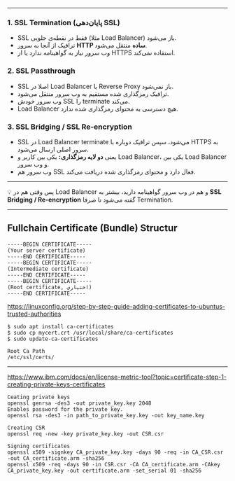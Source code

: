 

---

### 1. **SSL Termination (پایان‌دهی SSL)**

* SSL فقط در نقطه‌ی جلویی (مثلا Load Balancer) باز می‌شود.
* ترافیک از آنجا به سرور **HTTP ساده** منتقل می‌شود.
* وب سرور نیاز به گواهینامه ندارد یا از HTTPS استفاده نمی‌کند.

### 2. **SSL Passthrough**

* SSL اصلا در Load Balancer یا Reverse Proxy باز نمی‌شود.
* ترافیک رمزگذاری شده مستقیم به وب سرور منتقل می‌شود.
* وب سرور خودش SSL را terminate می‌کند.
* Load Balancer هیچ دسترسی به محتوای رمزگذاری شده ندارد.

### 3. **SSL Bridging / SSL Re-encryption**

* SSL در Load Balancer terminate می‌شود، سپس ترافیک دوباره با HTTPS به سرور اصلی ارسال می‌شود.
* یعنی **دو لایه رمزگذاری:** یکی بین کاربر و Load Balancer، یکی بین Load Balancer و وب سرور.
* وب سرور هم SSL فعال دارد و محتوای رمزگذاری شده دریافت می‌کند.

---

💡 پس وقتی هم در Load Balancer و هم در وب سرور گواهینامه دارید، بیشتر به **SSL Bridging / Re-encryption** گفته می‌شود تا صرفا Termination.

---------------------------










## Fullchain Certificate (Bundle) Structur
```
-----BEGIN CERTIFICATE-----
(Your server certificate)
-----END CERTIFICATE-----
-----BEGIN CERTIFICATE-----
(Intermediate certificate)
-----END CERTIFICATE-----
-----BEGIN CERTIFICATE-----
(Root certificate, اختیاری)
-----END CERTIFICATE-----
```
https://linuxconfig.org/step-by-step-guide-adding-certificates-to-ubuntus-trusted-authorities

```
$ sudo apt install ca-certificates
$ sudo cp mycert.crt /usr/local/share/ca-certificates
$ sudo update-ca-certificates
```
```
Root Ca Path
/etc/ssl/certs/
```
---------------------------------------------------------------------------------------------------------------------------

https://www.ibm.com/docs/en/license-metric-tool?topic=certificate-step-1-creating-private-keys-certificates
```
Ceating private keys 
openssl genrsa -des3 -out private_key.key 2048
Enables password for the private key.
openssl rsa -des3 -in path_to_private_key.key -out key_name.key
```
```
Creating CSR
openssl req -new -key private_key.key -out CSR.csr
```
```
Signing certificates
openssl x509 -signkey CA_private_key.key -days 90 -req -in CA_CSR.csr -out CA_certificate.arm -sha256
openssl x509 -req -days 90 -in CSR.csr -CA CA_certificate.arm -CAkey CA_private_key.key -out certificate.arm -set_serial 01 -sha256
```

